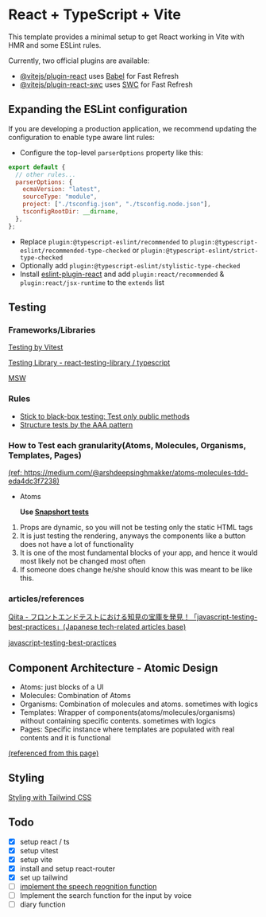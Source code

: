 # React + TypeScript + Vite

This template provides a minimal setup to get React working in Vite with HMR and some ESLint rules.

Currently, two official plugins are available:

- [@vitejs/plugin-react](https://github.com/vitejs/vite-plugin-react/blob/main/packages/plugin-react/README.md) uses [Babel](https://babeljs.io/) for Fast Refresh
- [@vitejs/plugin-react-swc](https://github.com/vitejs/vite-plugin-react-swc) uses [SWC](https://swc.rs/) for Fast Refresh

## Expanding the ESLint configuration

If you are developing a production application, we recommend updating the configuration to enable type aware lint rules:

- Configure the top-level `parserOptions` property like this:

```js
export default {
  // other rules...
  parserOptions: {
    ecmaVersion: "latest",
    sourceType: "module",
    project: ["./tsconfig.json", "./tsconfig.node.json"],
    tsconfigRootDir: __dirname,
  },
};
```

- Replace `plugin:@typescript-eslint/recommended` to `plugin:@typescript-eslint/recommended-type-checked` or `plugin:@typescript-eslint/strict-type-checked`
- Optionally add `plugin:@typescript-eslint/stylistic-type-checked`
- Install [eslint-plugin-react](https://github.com/jsx-eslint/eslint-plugin-react) and add `plugin:react/recommended` & `plugin:react/jsx-runtime` to the `extends` list

## Testing

### Frameworks/Libraries

[Testing by Vitest](https://vitest.dev/)

[Testing Library - react-testing-library / typescript](https://testing-library.com/docs/react-testing-library/intro/)

[MSW](https://mswjs.io/docs/getting-started)

### Rules

- [Stick to black-box testing: Test only public methods](https://github.com/goldbergyoni/javascript-testing-best-practices?tab=readme-ov-file#-50-best-practices-super-comprehensive-and-exhaustive)
- [Structure tests by the AAA pattern](https://github.com/goldbergyoni/javascript-testing-best-practices?tab=readme-ov-file#-%EF%B8%8F-12-structure-tests-by-the-aaa-pattern)

### How to Test each granularity(Atoms, Molecules, Organisms, Templates, Pages)

[(ref: https://medium.com/@arshdeepsinghmakker/atoms-molecules-tdd-eda4dc3f7238)](https://medium.com/@arshdeepsinghmakker/atoms-molecules-tdd-eda4dc3f7238)

- Atoms

  **Use [Snapshort tests](https://jestjs.io/docs/snapshot-testing)**

1. Props are dynamic, so you will not be testing only the static HTML tags
2. It is just testing the rendering, anyways the components like a button does not have a lot of functionality
3. It is one of the most fundamental blocks of your app, and hence it would most likely not be changed most often
4. If someone does change he/she should know this was meant to be like this.

### articles/references

[Qiita - フロントエンドテストにおける知見の宝庫を発見！「javascript-testing-best-practices」(Japanese tech-related articles base)](https://qiita.com/taisei-13046/items/662a289dc7328fb64836)

[javascript-testing-best-practices](https://github.com/goldbergyoni/javascript-testing-best-practices)

## Component Architecture - Atomic Design

- Atoms: just blocks of a UI
- Molecules: Combination of Atoms
- Organisms: Combination of molecules and atoms. sometimes with logics
- Templates: Wrapper of components(atoms/molecules/organisms) without containing specific contents. sometimes with logics
- Pages: Specific instance where templates are populated with real contents and it is functional

[(referenced from this page)](https://www.linkedin.com/pulse/atomic-design-react-components-kartik-budhraja/)

## Styling

[Styling with Tailwind CSS](https://tailwindcss.com/docs/guides/vite)

## Todo

- [x] setup react / ts
- [x] setup vitest
- [x] setup vite
- [x] install and setup react-router
- [x] set up tailwind
- [ ] [implement the speech reognition function](https://qiita.com/hmmrjn/items/4b77a86030ed0071f548)
- [ ] Implement the search function for the input by voice
- [ ] diary function
